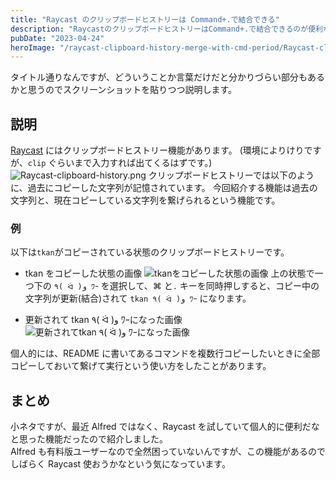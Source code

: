 ```yaml
---
title: "Raycast のクリップボードヒストリーは Command+.で結合できる"
description: "RaycastのクリップボードヒストリーはCommand+.で結合できるのが便利なので解説します。"
pubDate: "2023-04-24"
heroImage: "/raycast-clipboard-history-merge-with-cmd-period/Raycast-clipboard-history.webp"
---
```


タイトル通りなんですが、どういうことか言葉だけだと分かりづらい部分もあるかと思うのでスクリーンショットを貼りつつ説明します。

## 説明

[Raycast](https://www.raycast.com/) にはクリップボードヒストリー機能があります。
(環境によりけりですが、`clip` ぐらいまで入力すれば出てくるはずです。)
![Raycast-clipboard-history.png](/raycast-clipboard-history-merge-with-cmd-period/Raycast-clipboard-history.webp)
クリップボードヒストリーでは以下のように、過去にコピーした文字列が記憶されています。
今回紹介する機能は過去の文字列と、現在コピーしている文字列を繋げられるという機能です。

### 例

以下は`tkan`がコピーされている状態のクリップボードヒストリーです。

- tkan をコピーした状態の画像
  ![tkanをコピーした状態の画像](/raycast-clipboard-history-merge-with-cmd-period/Raycast-clipboard-tkan.webp)
  上の状態で一つ下の `٩( ᐛ )و ﾜｰ` を選択して、⌘ と`.` キーを同時押しすると、コピー中の文字列が更新(結合)されて `tkan ٩( ᐛ )و ﾜｰ` になります。

- 更新されて tkan ٩( ᐛ )و ﾜｰになった画像
  ![更新されてtkan ٩( ᐛ )و ﾜｰになった画像](/raycast-clipboard-history-merge-with-cmd-period/Raycast-clipboard-tkan-wa-.webp)

個人的には、README に書いてあるコマンドを複数行コピーしたいときに全部コピーしておいて繋げて実行という使い方をしたことがあります。

## まとめ

小ネタですが、最近 Alfred ではなく、Raycast を試していて個人的に便利だなと思った機能だったので紹介しました。  
Alfred も有料版ユーザーなので全然困っていないんですが、この機能があるのでしばらく Raycast 使おうかなという気になっています。
